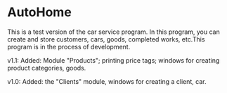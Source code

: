 # AutoHome
This is a test version of the car service program. In this program, you can create and store customers, cars, goods, completed works, etc.This program is in the process of development.

v1.1: Added: Module "Products"; printing price tags; windows for creating product categories, goods.

v1.0: Added: the "Clients" module, windows for creating a client, car.
